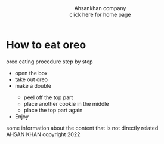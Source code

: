 <!DOCTYPE html>
<html>
<head>
	<meta charset="utf-8">
	<title>listing in browser </title>
</head>
<body>
	<header>
		Ahsankhan company
		<nav> click here for home page </nav>
	</header>
	<h1> How to eat oreo </h1>
	<div>oreo eating procedure step by step
		<ul>
			<li>open the box</li>
			<li>take out oreo</li>
			<li>make a double</li>
			<ul>
				<li>peel off the top part</li>
				<li>place another cookie in the middle</li>
				<li>place the top part again</li>
			</ul>
			<li>Enjoy</li>
		</ul></div>
	<aside>some information about the content that is not directly related </aside>
	<footer>AHSAN KHAN copyright 2022</footer>
</body>
</html>
